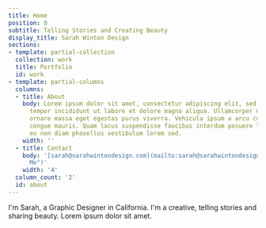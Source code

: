 ```yaml
---
title: Home
position: 0
subtitle: Telling Stories and Creating Beauty
display_title: Sarah Winton Design
sections:
- template: partial-collection
  collection: work
  title: Portfolio
  id: work
- template: partial-columns
  columns:
  - title: About
    body: Lorem ipsum dolor sit amet, consectetur adipiscing elit, sed do eiusmod
      tempor incididunt ut labore et dolore magna aliqua. Ullamcorper morbi tincidunt
      ornare massa eget egestas purus viverra. Vehicula ipsum a arcu cursus vitae
      congue mauris. Quam lacus suspendisse faucibus interdum posuere lorem. Iaculis
      eu non diam phasellus vestibulum lorem sed.
    width: ''
  - title: Contact
    body: '[sarah@sarahwintondesign.com](mailto:sarah@sarahwintondesign.com "Email
      Me")'
    width: '4'
  column_count: '2'
  id: about
---
```


I'm Sarah, a Graphic Designer in California. I'm a creative, telling stories and sharing beauty. Lorem ipsum dolor sit amet.
